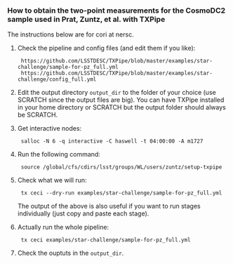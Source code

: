 ### How to obtain the two-point measurements for the CosmoDC2 sample used in Prat, Zuntz, et al. with TXPipe

The instructions below are for cori at nersc. 

1. Check the pipeline and config files (and edit them if you like):

        https://github.com/LSSTDESC/TXPipe/blob/master/examples/star-challenge/sample-for-pz_full.yml
        https://github.com/LSSTDESC/TXPipe/blob/master/examples/star-challenge/config_full.yml
    
2. Edit the output directory `output_dir` to the folder of your choice (use SCRATCH since the output files are big). 
   You can have TXPipe installed in your home directory or SCRATCH but the output folder should always be SCRATCH. 

3. Get interactive nodes:

        salloc -N 6 -q interactive -C haswell -t 04:00:00 -A m1727
  
4. Run the following command:

        source /global/cfs/cdirs/lsst/groups/WL/users/zuntz/setup-txpipe

5. Check what we will run:

        tx ceci --dry-run examples/star-challenge/sample-for-pz_full.yml
   
   The output of the above is also useful if you want to run stages individually (just copy and paste each stage).
    
6. Actually run the whole pipeline:

        tx ceci examples/star-challenge/sample-for-pz_full.yml  
   
7. Check the ouptuts in the `output_dir`. 



